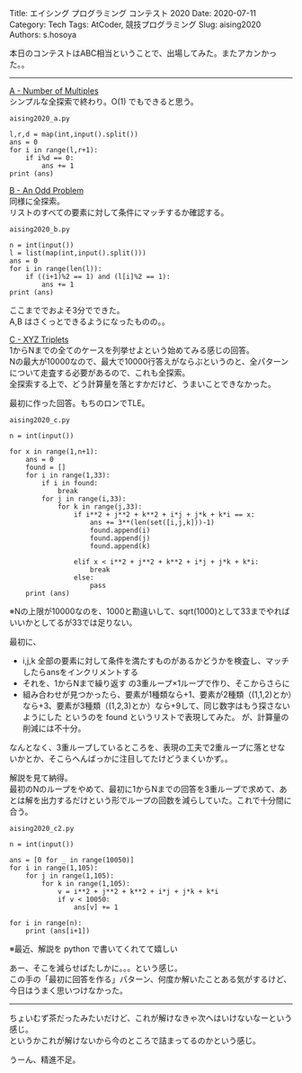 Title: エイシング プログラミング コンテスト 2020
Date: 2020-07-11
Category: Tech
Tags: AtCoder, 競技プログラミング
Slug: aising2020
Authors: s.hosoya

本日のコンテストはABC相当ということで、出場してみた。またアカンかった。。  

---

[A - Number of Multiples](https://atcoder.jp/contests/aising2020/tasks/aising2020_a)  
シンプルな全探索で終わり。O(1) でもできると思う。  

~~~
aising2020_a.py

l,r,d = map(int,input().split())
ans = 0
for i in range(l,r+1):
    if i%d == 0:
        ans += 1
print (ans)
~~~

[B - An Odd Problem](https://atcoder.jp/contests/aising2020/tasks/aising2020_b)  
同様に全探索。  
リストのすべての要素に対して条件にマッチするか確認する。  

~~~
aising2020_b.py

n = int(input())
l = list(map(int,input().split()))
ans = 0
for i in range(len(l)):
    if ((i+1)%2 == 1) and (l[i]%2 == 1):
        ans += 1
print (ans)
~~~

ここまででおよそ3分でできた。  
A,B はさくっとできるようになったものの。。  

[C - XYZ Triplets](https://atcoder.jp/contests/aising2020/tasks/aising2020_c)  
1からNまでの全てのケースを列挙せよという始めてみる感じの回答。  
Nの最大が10000なので、最大で10000行答えがならぶというのと、全パターンについて走査する必要があるので、これも全探索。  
全探索する上で、どう計算量を落とすかだけど、うまいことできなかった。  

最初に作った回答。もちのロンでTLE。
~~~
aising2020_c.py

n = int(input())
 
for x in range(1,n+1):
    ans = 0
    found = []
    for i in range(1,33):
        if i in found:
            break
        for j in range(i,33):
            for k in range(j,33):
                if i**2 + j**2 + k**2 + i*j + j*k + k*i == x:
                    ans += 3**(len(set([i,j,k]))-1)
                    found.append(i)
                    found.append(j)
                    found.append(k)

                elif x < i**2 + j**2 + k**2 + i*j + j*k + k*i:
                    break
                else:
                    pass
    print (ans)
~~~
※Nの上限が10000なのを、1000と勘違いして、sqrt(1000)として33までやればいいかとしてるが33では足りない。  

最初に、
* i,j,k 全部の要素に対して条件を満たすものがあるかどうかを検査し、マッチしたらansをインクリメントする
* それを、1からNまで繰り返す
の3重ループ×1ループで作り、そこからさらに
* 組み合わせが見つかったら、要素が1種類なら+1、要素が2種類（(1,1,2)とか）なら+3、要素が3種類（(1,2,3)とか）なら+9して、同じ数字はもう探さないようにした
というのを found というリストで表現してみた。
が、計算量の削減には不十分。

なんとなく、3重ループしているところを、表現の工夫で2重ループに落とせないかとか、そこらへんばっかに注目してたけどうまくいかず。。  

解説を見て納得。  
最初のNのループをやめて、最初に1からNまでの回答を3重ループで求めて、あとは解を出力するだけという形でループの回数を減らしていた。これで十分間に合う。

~~~
aising2020_c2.py

n = int(input())

ans = [0 for _ in range(10050)]
for i in range(1,105):
    for j in range(1,105):
        for k in range(1,105):
            v = i**2 + j**2 + k**2 + i*j + j*k + k*i
            if v < 10050:
                ans[v] += 1

for i in range(n):
    print (ans[i+1])
~~~
※最近、解説を python で書いてくれてて嬉しい

あー、そこを減らせばたしかに。。。という感じ。  
この手の「最初に回答を作る」パターン、何度か解いたことある気がするけど、今日はうまく思いつけなかった。  

---

ちょいむず茶だったみたいだけど、これが解けなきゃ次へはいけないなーという感じ。  
というかこれが解けないから今のところで詰まってるのかという感じ。  

うーん、精進不足。  
